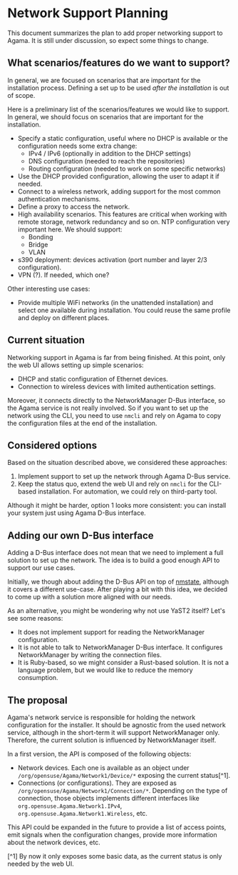 # Network Support Planning

This document summarizes the plan to add proper networking support to Agama. It is still under
discussion, so expect some things to change.

## What scenarios/features do we want to support?

In general, we are focused on scenarios that are important for the installation process. Defining
a set up to be used *after the installation* is out of scope.

Here is a preliminary list of the scenarios/features we would like to support. In general, we should
focus on scenarios that are important for the installation.

* Specify a static configuration, useful where no DHCP is available or the configuration needs some
  extra change:
  - IPv4 / IPv6 (optionally in addition to the DHCP settings)
  - DNS configuration (needed to reach the repositories)
  - Routing configuration (needed to work on some specific networks)
* Use the DHCP provided configuration, allowing the user to adapt it if needed.
* Connect to a wireless network, adding support for the most common authentication mechanisms.
* Define a proxy to access the network.
* High availability scenarios. This features are critical when working with remote storage, network
  redundancy and so on. NTP configuration very important here. We should support:
  - Bonding
  - Bridge
  - VLAN
* s390 deployment: devices activation (port number and layer 2/3 configuration).
* VPN (?). If needed, which one?

Other interesting use cases:

* Provide multiple WiFi networks (in the unattended installation) and select one available during
  installation. You could reuse the same profile and deploy on different places.

## Current situation

Networking support in Agama is far from being finished. At this point, only the web UI allows
setting up simple scenarios:

* DHCP and static configuration of Ethernet devices.
* Connection to wireless devices with limited authentication settings.

Moreover, it connects directly to the NetworkManager D-Bus interface, so the Agama service is not
really involved. So if you want to set up the network using the CLI, you need to use `nmcli` and
rely on Agama to copy the configuration files at the end of the installation.

## Considered options

Based on the situation described above, we considered these approaches:

1. Implement support to set up the network through Agama D-Bus service.
2. Keep the status quo, extend the web UI and rely on `nmcli` for the CLI-based installation. For
   automation, we could rely on third-party tool.

Although it might be harder, option 1 looks more consistent: you can install your system just using
Agama D-Bus interface.

## Adding our own D-Bus interface

Adding a D-Bus interface does not mean that we need to implement a full solution to set up the
network. The idea is to build a good enough API to support our use cases.

Initially, we though about adding the D-Bus API on top of [nmstate](https://nmstate.io/), although
it covers a different use-case. After playing a bit with this idea, we decided to come up with a
solution more aligned with our needs.

As an alternative, you might be wondering why not use YaST2 itself? Let's see some reasons:

* It does not implement support for reading the NetworkManager configuration.
* It is not able to talk to NetworkManager D-Bus interface. It configures NetworkManager by writing
  the connection files.
* It is Ruby-based, so we might consider a Rust-based solution. It is not a language problem, but we
  would like to reduce the memory consumption.

## The proposal

Agama's network service is responsible for holding the network configuration for the installer. It
should be agnostic from the used network service, although in the short-term it will support
NetworkManager only. Therefore, the current solution is influenced by NetworkManager itself.

In a first version, the API is composed of the following objects:

* Network devices. Each one is available as an object under `/org/opensuse/Agama/Network1/Device/*`
  exposing the current status[^1].
* Connections (or configurations). They are exposed as `/org/opensuse/Agama/Network1/Connection/*`.
  Depending on the type of connection, those objects implements different interfaces like
  `org.opensuse.Agama.Network1.IPv4`, `org.opensuse.Agama.Network1.Wireless`, etc.

This API could be expanded in the future to provide a list of access points, emit signals when the
configuration changes, provide more information about the network devices, etc.

[^1] By now it only exposes some basic data, as the current status is only needed by the web UI.
